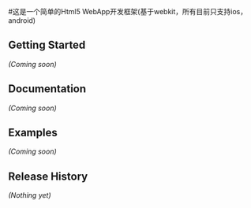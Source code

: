 #这是一个简单的Html5 WebApp开发框架(基于webkit，所有目前只支持ios，android)

## Getting Started

_(Coming soon)_

## Documentation
_(Coming soon)_

## Examples
_(Coming soon)_

## Release History
_(Nothing yet)_
